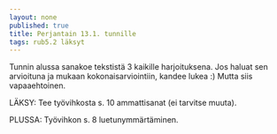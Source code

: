 ```yaml
---
layout: none
published: true
title: Perjantain 13.1. tunnille
tags: rub5.2 läksyt
---
```

Tunnin alussa sanakoe tekstistä 3 kaikille harjoituksena. Jos haluat sen arvioituna ja mukaan kokonaisarviointiin, kandee lukea :) Mutta siis vapaaehtoinen.

LÄKSY:
Tee työvihkosta s. 10 ammattisanat (ei tarvitse muuta).

PLUSSA:
Työvihkon s. 8 luetunymmärtäminen.


